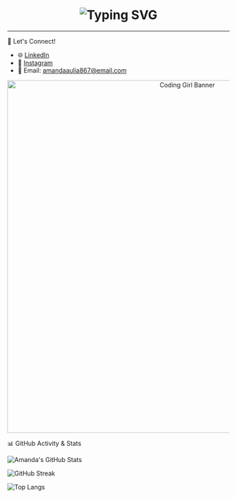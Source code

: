 <h1 align="center">
  <img src="https://readme-typing-svg.herokuapp.com?font=Fira+Code&size=24&duration=3000&pause=1000&color=FF69B4&center=true&vCenter=true&width=500&lines=HiGyus!+I'm+Amanda+Aulia+Putri!;Information+Systems+Student+%F0%9F%93%9A" alt="Typing SVG" />
</h1>

---

🤝 Let's Connect!

- 🌐 [LinkedIn](https://www.linkedin.com/in/amanda-aulia-putri-b437b1372)  
- 📸 [Instagram](https://www.instagram.com/amndlyyptr)  
- 📧 Email: amandaaulia867@email.com  

<p align="center">
  <img src="https://i.pinimg.com/originals/e1/27/4b/e1274b6d66fb5b8b6c6f8d6e9404e4a8.gif" alt="Coding Girl Banner" width="800"/>
</p>



📊 GitHub Activity & Stats

<!-- Statistik umum -->
![Amanda's GitHub Stats](https://github-readme-stats.vercel.app/api?username=amandlyyptr&show_icons=true&theme=rose_pine)

<!-- Streak aktivitas -->
![GitHub Streak](https://github-readme-streak-stats.herokuapp.com?user=amandlyyptr&theme=rose_pine)

<!-- Bahasa yang paling sering dipakai -->
![Top Langs](https://github-readme-stats.vercel.app/api/top-langs/?username=amandlyyptr&layout=compact&theme=rose_pine)
